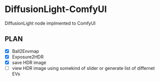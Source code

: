 # DiffusionLight-ComfyUI
DiffusionLight node implmented to ComfyUI

## PLAN
- [X] Ball2Envmap
- [X] Exposure2HDR
- [X] save HDR image
- [ ] view HDR image using somekind of slider or generate list of differnet EVs